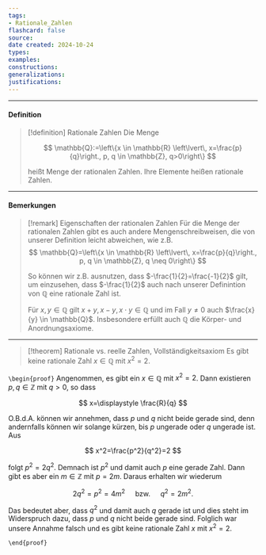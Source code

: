 ```yaml
---
tags:
- Rationale_Zahlen
flashcard: false
source: 
date created: 2024-10-24
types: 
examples: 
constructions: 
generalizations: 
justifications:
---
```

***
#### Definition

> [!definition] Rationale Zahlen
> Die Menge
> 
> $$
> \mathbb{Q}:=\left\{x \in \mathbb{R} \left\lvert\, x=\frac{p}{q}\right., p, q \in \mathbb{Z}, q>0\right\}
> $$
> 
> heißt Menge der rationalen Zahlen. Ihre Elemente heißen rationale Zahlen.

***
#### Bemerkungen

> [!remark] Eigenschaften der rationalen Zahlen
> Für die Menge der rationalen Zahlen gibt es auch andere Mengenschreibweisen, die von unserer Definition leicht abweichen, wie z.B.
> $$
> \mathbb{Q}=\left\{x \in \mathbb{R} \left\lvert\, x=\frac{p}{q}\right., p, q \in \mathbb{Z}, q \neq 0\right\}
> $$
> 
> So können wir z.B. ausnutzen, dass $-\frac{1}{2}=\frac{-1}{2}$ gilt, um einzusehen, dass $-\frac{1}{2}$ auch nach unserer Definintion von $\mathbb{Q}$ eine rationale Zahl ist.
> 
> Für $x, y \in \mathbb{Q}$ gilt $x+y, x-y, x \cdot y \in \mathbb{Q}$ und im Fall $y \neq 0$ auch $\frac{x}{y} \in \mathbb{Q}$. Insbesondere erfüllt auch $\mathbb{Q}$ die Körper- und Anordnungsaxiome.

***

> [!theorem] Rationale vs. reelle Zahlen, Vollständigkeitsaxiom
> Es gibt keine rationale Zahl $x \in \mathbb{Q}$ mit $x^{2} = 2$.

`\begin{proof}`
Angenommen, es gibt ein $x \in \mathbb{Q}$ mit $x^2=2$. Dann existieren $p, q \in \mathbb{Z}$ mit $q>0$, so dass

$$ 
x=\displaystyle \frac{R}{q}
$$

O.B.d.A. können wir annehmen, dass $p$ und $q$ nicht beide gerade sind, denn andernfalls können wir solange kürzen, bis $p$ ungerade oder $q$ ungerade ist. Aus 

$$ 
x^2=\frac{p^2}{q^2}=2
$$

folgt $p^2=2 q^2$. Demnach ist $p^2$ und damit auch $p$ eine gerade Zahl. Dann gibt es aber ein $m \in \mathbb{Z}$ mit $p = 2m$. Daraus erhalten wir wiederum

$$
2 q^2=p^2=4 m^2 \quad \text { bzw. } \quad q^2=2 m^2 .
$$


Das bedeutet aber, dass $q^2$ und damit auch $q$ gerade ist und dies steht im Widerspruch dazu, dass $p$ und $q$ nicht beide gerade sind. Folglich war unsere Annahme falsch und es gibt keine rationale Zahl $x$ mit $x^2=2$.

`\end{proof}`

